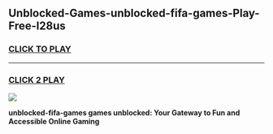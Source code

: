 
## Unblocked-Games-unblocked-fifa-games-Play-Free-l28us
<h3>
<a href="https://premium76.site?title=unblocked-fifa-games&ref=10A">CLICK TO PLAY</a></h3>
<hr>

<h3>
<a href="https://premium76.site?title=unblocked-fifa-games&ref=10A">CLICK 2 PLAY</a>
  
</h3>

<a href="https://premium76.site?title=unblocked-fifa-games&ref=10A"><img src="https://clearcache.store/games.png"></a>


**unblocked-fifa-games games unblocked: Your Gateway to Fun and Accessible Online Gaming**

